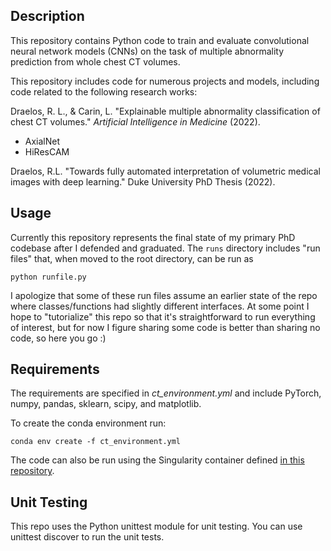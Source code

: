 ## Description

This repository contains Python code to train and evaluate convolutional neural network models (CNNs)
on the task of multiple abnormality prediction from whole chest CT volumes.

This repository includes code for numerous projects and models, including code related to the following research works:

Draelos, R. L., & Carin, L. "Explainable multiple abnormality classification of chest CT volumes." *Artificial Intelligence in Medicine* (2022).
* AxialNet
* HiResCAM

Draelos, R.L. "Towards fully automated interpretation of volumetric medical images with deep learning." Duke University PhD Thesis (2022).

## Usage

Currently this repository represents the final state of my primary PhD codebase
after I defended and graduated. The `runs` directory includes "run files" that,
when moved to the root directory, can be run as

`python runfile.py`

I apologize that some of these run files assume an earlier state of the repo
where classes/functions had slightly different interfaces. At some point I hope
to "tutorialize" this repo so that it's straightforward to run everything
of interest, but for now I figure sharing some code is better than sharing no
code, so here you go :)

## Requirements

The requirements are specified in *ct_environment.yml* and include
PyTorch, numpy, pandas, sklearn, scipy, and matplotlib.

To create the conda environment run:

`conda env create -f ct_environment.yml`

The code can also be run using the Singularity container defined [in this repository](https://github.com/rachellea/research-container).

## Unit Testing

This repo uses the Python unittest module for unit testing. You can use
unittest discover to run the unit tests.